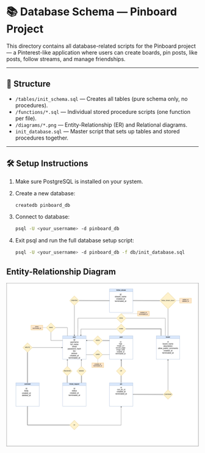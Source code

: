 # 📚 Database Schema — Pinboard Project

This directory contains all database-related scripts for the Pinboard project — a Pinterest-like application where users can create boards, pin posts, like posts, follow streams, and manage friendships.

---

## 📂 Structure

- `/tables/init_schema.sql`	— Creates all tables (pure schema only, no procedures).
- `/functions/*.sql`		— Individual stored procedure scripts (one function per file).
- `/diagrams/*.png`		— Entity-Relationship (ER) and Relational diagrams.
- `init_database.sql`		— Master script that sets up tables and stored procedures together.

---

## 🛠 Setup Instructions

1. Make sure PostgreSQL is installed on your system.

2. Create a new database:
   ```bash
   createdb pinboard_db
   ```

3. Connect to database:
   ```bash
   psql -U <your_username> -d pinboard_db
   ```
   
4. Exit psql and run the full database setup script:
   ```bash
   psql -U <your_username> -d pinboard_db -f db/init_database.sql
   ```

## Entity-Relationship Diagram

![ER Diagram](db/diagrams/er_diagram.png)
